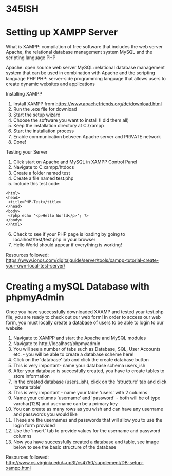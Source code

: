 # 345ISH


# Setting up XAMPP Server

What is XAMPP: compilation of free software that includes the web server Apache, the relational database management system MySQL and the scripting language PHP

Apache: open source web server 
MySQL: relational database management system that can be used in combination with Apache and the scripting language PHP
PHP: server-side programming language that allows users to create dynamic websites and applications

Installing XAMPP

1. Install XAMPP from https://www.apachefriends.org/de/download.html
2. Run the .exe file for download 
3. Start the setup wizard 
4. Choose the software you want to install (I did them all)
5. Keep the installation directory at C:\xampp
6. Start the installation process
7. Enable communication between Apache server and PRIVATE network
8. Done!

Testing your Server
1. Click start on Apache and MySQL in XAMPP Control Panel
2. Navigate to C:xampp/htdocs
3. Create a folder named test 
4. Create a file named test.php
5. Include this test code:
 ```
 <html>
 <head>
  <title>PHP-Test</title>
 </head>
 <body>
  <?php echo '<p>Hello World</p>'; ?>
 </body>
</html>
```

6. Check to see if your PHP page is loading by going to localhost/test/test.php in your browser
7. Hello World should appear if everything is working!

Resources followed: https://www.ionos.com/digitalguide/server/tools/xampp-tutorial-create-your-own-local-test-server/

# Creating a mySQL Database with phpmyAdmin

Once you have successfully downloaded XAAMP and tested your test.php file, you are ready to check out our web form!
In order to access our web form, you must locally create a database of users to be able to login to our website

1. Navigate to XAMPP and start the Apache and MySQL modules
2. Navigate to http://localhost/phpmyadmin
3. You will see a number of tabs such as Database, SQL, User Accounts etc. - you will be able to create a database scheme here!
4. Click on the 'database' tab and click the create database button 
5. This is very important- name your database schema users_ish 
6. After your database is succesfully created, you have to create tables to store information
7. In the created database (users_ish), click on the 'structure' tab and click 'create table'
8. This is very important - name your table 'users' with 2 columns
9. Name your columns 'username' and 'password' - both will be of type varchar(128) and username can be a primary key
10. You can create as many rows as you wish and can have any username and passwords you would like
11. These are the usernames and passwords that will allow you to use the login form provided
12. Use the 'insert' tab to provide values for the username and password columns
13. Now you have successfully created a database and table, see image below to see the basic structure of the database



Resources followed: http://www.cs.virginia.edu/~up3f/cs4750/supplement/DB-setup-xampp.html

